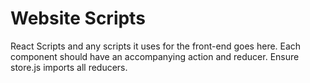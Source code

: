 # Website Scripts

React Scripts and any scripts it uses for the front-end goes here. Each component should have an accompanying action and reducer. Ensure store.js imports all reducers. 